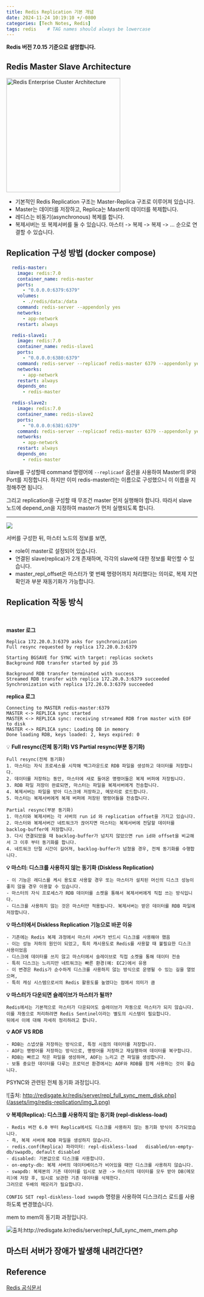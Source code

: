 ```yaml
---
title: Redis Replication 기본 개념
date: 2024-11-24 10:19:10 +/-0800
categories: [Tech Notes, Redis]
tags: redis    # TAG names should always be lowercase
---
```


**Redis 버전 7.0.15 기준으로 설명합니다.** 

## Redis Master Slave Architecture

<img src="/assets/img/redis-replication/img_2.png" width="300" height="300" alt="Redis Enterprise Cluster Architecture">

- 기본적인 Redis Replication 구조는 Master-Replica 구조로 이루어져 있습니다.
- Master는 데이터를 저장하고, Replica는 Master의 데이터를 복제합니다.
- 레디스는 비동기(asynchronous) 복제를 합니다.
- 복제서버는 또 복제서버를 둘 수 있습니다. 마스터 -> 복제 -> 복제 -> ... 순으로 연결할 수 있습니다.

## Replication 구성 방법 (docker compose)

```yaml
  redis-master: 
    image: redis:7.0
    container_name: redis-master
    ports:
      - "0.0.0.0:6379:6379"
    volumes:
      - ./redis/data:/data
    command: redis-server --appendonly yes
    networks:
      - app-network
    restart: always

  redis-slave1:
    image: redis:7.0
    container_name: redis-slave1
    ports:
      - "0.0.0.0:6380:6379"
    command: redis-server --replicaof redis-master 6379 --appendonly yes
    networks:
      - app-network
    restart: always
    depends_on:
      - redis-master

  redis-slave2:
    image: redis:7.0
    container_name: redis-slave2
    ports:
      - "0.0.0.0:6381:6379"
    command: redis-server --replicaof redis-master 6379 --appendonly yes
    networks:
      - app-network
    restart: always
    depends_on:
      - redis-master
```

slave를 구성할때 command 명령어에 `--replicaof` 옵션을 사용하여 Master의 IP와 Port를 지정합니다.
하지만 이미 redis-master라는 이름으로 구성했으니 이 이름을 지정해주면 됩니다.

그리고 replication을 구성할 때 무조건 master 먼저 실행해야 합니다.
따라서 slave 노드에 depend_on을 지정하여 master가 먼저 실행되도록 합니다.

---


![](/assets/img/redis-replication/img_1.png)

서버를 구성한 뒤, 마스터 노드의 정보를 보면,

- role이 master로 설정되어 있습니다.
- 연결된 slave(replica)가 2개 존재하며, 각각의 slave에 대한 정보를 확인할 수 있습니다.
- master_repl_offset은 마스터가 몇 번째 명령어까지 처리했다는 의미로, 복제 지연 확인과 부분 재동기화가 가능합니다.

## Replication 작동 방식

<br>

**master 로그**
```
Replica 172.20.0.3:6379 asks for synchronization
Full resync requested by replica 172.20.0.3:6379

Starting BGSAVE for SYNC with target: replicas sockets
Background RDB transfer started by pid 35

Background RDB transfer terminated with success
Streamed RDB transfer with replica 172.20.0.3:6379 succeeded
Synchronization with replica 172.20.0.3:6379 succeeded
```

**replica 로그**
```text
Connecting to MASTER redis-master:6379
MASTER <-> REPLICA sync started
MASTER <-> REPLICA sync: receiving streamed RDB from master with EOF to disk
MASTER <-> REPLICA sync: Loading DB in memory
Done loading RDB, keys loaded: 2, keys expired: 0
```

💡 **Full resync(전체 동기화) VS Partial resync(부분 동기화)** 

```text
Full resync(전체 동기화)
1. 마스터는 자식 프로세스를 시작해 백그라운드로 RDB 파일을 생성하고 데이터를 저장합니다.
2. 데이터를 저장하는 동안, 마스터에 새로 들어온 명령어들은 복제 버퍼에 저장됩니다.
3. RDB 파일 저장이 완료되면, 마스터는 파일을 복제서버에게 전송합니다.
4. 복제서버는 파일을 받아 디스크에 저장하고, 메모리로 로드합니다.
5. 마스터는 복제서버에게 복제 버퍼에 저장된 명령어들을 전송합니다.

Partial resync(부분 동기화)
1. 마스터와 복제서버는 각 서버의 run id 와 replication offset을 가지고 있습니다.
2. 마스터와 복제서버간 네트워크가 끊어지면 마스터는 복제서버에 전달할 데이터를 backlog-buffer에 저장합니다.
3. 다시 연결되었을 때 backlog-buffer가 넘치지 않았으면 run id와 offset을 비교해서 그 이후 부터 동기화를 합니다.
4. 네트워크 단절 시간이 길어져, backlog-buffer가 넘쳤을 경우, 전체 동기화를 수행합니다.
```

**💡 마스터: 디스크를 사용하지 않는 동기화 (Diskless Replication)**

```text 
- 이 기능은 레디스를 케시 용도로 사용할 경우 또는 마스터가 설치된 머신의 디스크 성능이 좋지 않을 경우 이용할 수 있습니다.
- 마스터의 자식 프로세스가 RDB 데이터를 소켓을 통해서 복제서버에게 직접 쓰는 방식입니다.
- 디스크를 사용하지 않는 것은 마스터만 적용됩니다. 복제서버는 받은 데이터를 RDB 파일에 저장합니다.
```

**💡 마스터에서 Diskless Replication 기능으로 바꾼 이유**

```text
- 기존에는 Redis 복제 과정에서 마스터 서버가 반드시 디스크를 사용해야 했음
- 이는 성능 저하의 원인이 되었고, 특히 캐시용도로 Redis를 사용할 때 불필요한 디스크 사용이었음
- 디스크에 데이터를 쓰지 않고 마스터에서 슬레이브로 직접 소켓을 통해 데이터 전송
- 특히 디스크는 느리지만 네트워크는 빠른 환경(예: EC2)에서 유용
- 이 변경은 Redis가 순수하게 디스크를 사용하지 않는 방식으로 운영될 수 있는 길을 열었으며, 
- 특히 캐싱 시스템으로서의 Redis 활용도를 높였다는 점에서 의미가 큼
```

**💡 마스터가 다운되면 슬레이브가 마스터가 될까?**

```text
Redis에서는 기본적으로 마스터가 다운되어도 슬레이브가 자동으로 마스터가 되지 않습니다.
이를 자동으로 처리하려면 Redis Sentinel이라는 별도의 시스템이 필요합니다. 
뒤에서 이에 대해 자세히 정리하려고 합니다.
```

**💡 AOF VS RDB**

```text
- RDB는 스냅샷을 저장하는 방식으로, 특정 시점의 데이터를 저장합니다.
- AOF는 명령어를 저장하는 방식으로, 명령어를 저장하고 재실행하여 데이터를 복구합니다.
- RDB는 빠르고 작은 파일을 생성하며, AOF는 느리고 큰 파일을 생성합니다.
- 보통 중요한 데이터를 다루는 프로덕션 환경에서는 AOF와 RDB를 함께 사용하는 것이 좋습니다.
```



PSYNC와 관련된 전체 동기화 과정입니다.

![출처: http://redisgate.kr/redis/server/repl_full_sync_mem_disk.php](/assets/img/redis-replication/img_3.png)

**💡 복제(Replica): 디스크를 사용하지 않는 동기화 (repl-diskless-load)**

```text
- Redis 버전 6.0 부터 Replica에서도 디스크를 사용하지 않는 동기화 방식이 추가되었습니다. 
- 즉, 복제 서버에 RDB 파일을 생성하지 않습니다.
- redis.conf(Replica) 파라미터: repl-diskless-load   disabled/on-empty-db/swapdb, default disabled
- disabled: 기본값으로 디스크를 사용합니다.
- on-empty-db: 복제 서버의 데이터베이스가 비어있을 때만 디스크를 사용하지 않습니다.
- swapdb: 복제본의 기존 데이터를 임시로 보관 -> 마스터의 데이터를 모두 받아 DB(메모리)에 저장 후, 임시로 보관한 기존 데이터를 삭제한다. 
그러므로 두배의 메모리가 필요합니다.
```

`CONFIG SET repl-diskless-load swapdb` 명령을 사용하여 디스크리스 로드를 사용하도록 변경했습니다.

mem to mem의 동기화 과정입니다.

![출처:http://redisgate.kr/redis/server/repl_full_sync_mem_mem.php ](/assets/img/redis-replication/img_5.png)


## 마스터 서버가 장애가 발생해 내려간다면?



## Reference

[Redis 공식문서](http://redisgate.kr/redis/configuration/replication.php)


